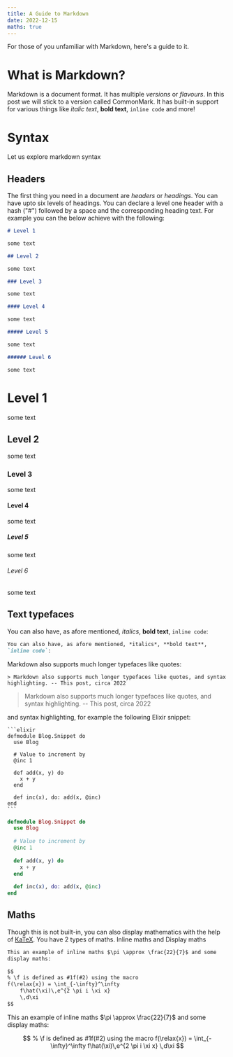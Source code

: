 ```yaml
---
title: A Guide to Markdown
date: 2022-12-15
maths: true
---
```


For those of you unfamiliar with Markdown, here's a guide to it.

# What is Markdown?

Markdown is a document format. It has multiple *versions* or *flavours*.
In this post we will stick to a version called CommonMark. It has built-in 
support for various things like *italic text*, **bold text**, `inline code`
and more!

# Syntax

Let us explore markdown syntax

## Headers

The first thing you need in a document are *headers* or *headings*.
You can have upto six levels of headings. You can declare a level one
header with a hash ("#") followed by a space and the corresponding
heading text. For example you can the below achieve with the
following:

```markdown
# Level 1

some text

## Level 2

some text

### Level 3

some text

#### Level 4

some text

##### Level 5

some text

###### Level 6

some text
```

# Level 1

some text

## Level 2

some text

### Level 3

some text

#### Level 4

some text

##### Level 5

some text

###### Level 6

some text

## Text typefaces

You can also have, as afore mentioned, *italics*, **bold text**,
`inline code`:

```markdown
You can also have, as afore mentioned, *italics*, **bold text**,
`inline code`:

```

<!-- TODO: Show links and images -->

Markdown also supports much longer typefaces like quotes:

```
> Markdown also supports much longer typefaces like quotes, and syntax
highlighting. -- This post, circa 2022
```

> Markdown also supports much longer typefaces like quotes, and syntax
highlighting. -- This post, circa 2022

and syntax highlighting, for example the following Elixir snippet:

    ```elixir
    defmodule Blog.Snippet do
      use Blog

      # Value to increment by
      @inc 1

      def add(x, y) do
        x + y
      end

      def inc(x), do: add(x, @inc)
    end
    ```

```elixir
defmodule Blog.Snippet do
  use Blog
  
  # Value to increment by
  @inc 1
  
  def add(x, y) do
    x + y
  end
  
  def inc(x), do: add(x, @inc)
end
```

## Maths

Though this is not built-in, you can also display mathematics with the
help of [KaTeX](https://katex.org/). You have 2 types of maths. Inline
maths and Display maths

``` markdown
This an example of inline maths $\pi \approx \frac{22}{7}$ and some
display maths:

$$
% \f is defined as #1f(#2) using the macro
f(\relax{x}) = \int_{-\infty}^\infty
    f\hat(\xi)\,e^{2 \pi i \xi x}
    \,d\xi
$$
```

This an example of inline maths $\pi \approx \frac{22}{7}$ and some
display maths:

$$
% \f is defined as #1f(#2) using the macro
f(\relax{x}) = \int_{-\infty}^\infty
    f\hat(\xi)\,e^{2 \pi i \xi x}
    \,d\xi
$$
